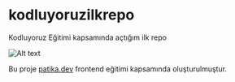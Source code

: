 # kodluyoruzilkrepo
Kodluyoruz Eğitimi kapsamında açtığım ilk repo 

![Alt text](https://hasaneksi.net/wp-content/uploads/2020/06/chrome-xpath-area-1024x501.jpg "deneme")

Bu proje [patika.dev](https://patika.dev) frontend eğitimi kapsamında oluşturulmuştur. 
